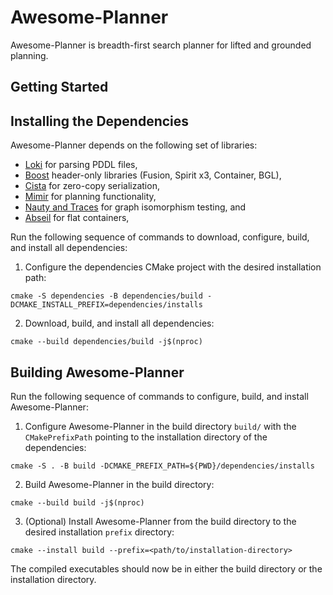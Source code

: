 # Awesome-Planner 

Awesome-Planner is breadth-first search planner for lifted and grounded planning.

## Getting Started  

## Installing the Dependencies

Awesome-Planner depends on the following set of libraries:

- [Loki](https://github.com/drexlerd/Loki) for parsing PDDL files,
- [Boost](https://www.boost.org/) header-only libraries (Fusion, Spirit x3, Container, BGL),
- [Cista](https://github.com/felixguendling/cista/) for zero-copy serialization,
- [Mimir](https://github.com/simon-stahlberg/mimir) for planning functionality,
- [Nauty and Traces](https://users.cecs.anu.edu.au/~bdm/nauty/) for graph isomorphism testing, and
- [Abseil](https://github.com/abseil/abseil-cpp) for flat containers,

Run the following sequence of commands to download, configure, build, and install all dependencies:

1. Configure the dependencies CMake project with the desired installation path:
```console
cmake -S dependencies -B dependencies/build -DCMAKE_INSTALL_PREFIX=dependencies/installs
```
2. Download, build, and install all dependencies:
```console
cmake --build dependencies/build -j$(nproc)
```

## Building Awesome-Planner

Run the following sequence of commands to configure, build, and install Awesome-Planner:

1. Configure Awesome-Planner in the build directory `build/` with the `CMakePrefixPath` pointing to the installation directory of the dependencies:
```console
cmake -S . -B build -DCMAKE_PREFIX_PATH=${PWD}/dependencies/installs
```
2. Build Awesome-Planner in the build directory:
```console
cmake --build build -j$(nproc)
```
3. (Optional) Install Awesome-Planner from the build directory to the desired installation `prefix` directory:
```console
cmake --install build --prefix=<path/to/installation-directory>
```

The compiled executables should now be in either the build directory or the installation directory.
